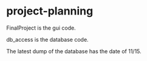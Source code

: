 # project-planning

FinalProject is the gui code.

db_access is the database code.

The latest dump of the database has the date of 11/15.

